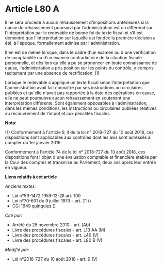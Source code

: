 # Article L80 A

Il ne sera procédé à aucun rehaussement d'impositions antérieures si la cause du rehaussement poursuivi par l'administration
est un différend sur l'interprétation par le redevable de bonne foi du texte fiscal et s'il est démontré que l'interprétation
sur laquelle est fondée la première décision a été, à l'époque, formellement admise par l'administration.

Il en est de même lorsque, dans le cadre d'un examen ou d'une vérification de comptabilité ou d'un examen contradictoire de
la situation fiscale personnelle, et dès lors qu'elle a pu se prononcer en toute connaissance de cause, l'administration a
pris position sur les points du contrôle, y compris tacitement par une absence de rectification. (1)

Lorsque le redevable a appliqué un texte fiscal selon l'interprétation que l'administration avait fait connaître par ses
instructions ou circulaires publiées et qu'elle n'avait pas rapportée à la date des opérations en cause, elle ne peut
poursuivre aucun rehaussement en soutenant une interprétation différente. Sont également opposables à l'administration, dans
les mêmes conditions, les instructions ou circulaires publiées relatives au recouvrement de l'impôt et aux pénalités
fiscales.

**Nota:**

(1) Conformément à l'article 9, II de la loi n° 2018-727 du 10 août 2018, ces dispositions sont applicables aux contrôles
dont les avis sont adressés à compter du 1er janvier 2019.

Conformément à l'article 74 de la loi n° 2018-727 du 10 août 2018, ces dispositions font l'objet d'une évaluation comptable
et financière établie par la Cour des comptes et transmise au Parlement, deux ans après leur entrée en vigueur.

**Liens relatifs à cet article**

_Anciens textes_:

  - Loi n°59-1472 1959-12-28 art. 100
  - Loi n°70-601 du 9 juillet 1970 - art. 21 ()
  - CGI 1649 quinquies E

_Cité par_:

  - Arrêté du 25 novembre 2010 - art. (Ab)
  - Livre des procédures fiscales - art. L13 AA (M)
  - Livre des procédures fiscales - art. L49 (V)
  - Livre des procédures fiscales - art. L80 B (V)

_Modifié par_:

  - Loi n°2018-727 du 10 août 2018 - art. 9 (V)
